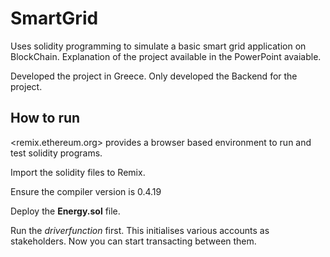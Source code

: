 # SmartGrid
Uses solidity programming to simulate a basic smart grid application on BlockChain. Explanation of the project available in the PowerPoint avaiable.

Developed the project in Greece. Only developed the Backend for the project.

## How to run

<remix.ethereum.org> provides a browser based environment to run and test solidity programs.

Import the solidity files to Remix.

Ensure the compiler version is 0.4.19

Deploy the **Energy.sol** file. 

Run the *driverfunction* first. This initialises various accounts as stakeholders. Now you can start transacting between them.
